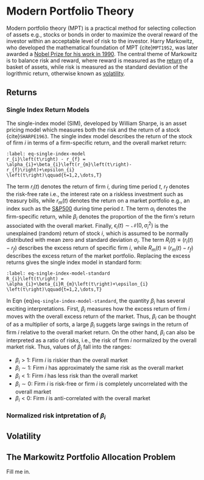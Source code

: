 # Modern Portfolio Theory
Modern portfolio theory (MPT) is a practical method for selecting collection of assets e.g., stocks or bonds in order to maximize the overal reward of the investor within an acceptable level of risk to the investor. Harry Markowitz, who developed the mathematical foundation of MPT {cite}`MPT1952`, was later awarded a [Nobel Prize for his work in 1990](https://www.nobelprize.org/prizes/economic-sciences/1990/markowitz/facts/). The central theme of Markowitz is to balance risk and reward, where reward is measured as the [return](https://www.investopedia.com/terms/r/return.asp) of a basket of assets, while risk is measured as the standard deviation of the logrithmic return, otherwise known as [volatility](https://en.wikipedia.org/wiki/Volatility_(finance)). 

## Returns

### Single Index Return Models
The single-index model (SIM), developed by William Sharpe, is an asset pricing model which measures both the risk and the return of a stock {cite}`SHARPE1963`. The single index model describes the return of the stock of firm $i$ in terms of a firm-specific return, and the overall market return:

```{math}
:label: eq-single-index-model
r_{i}\left(t\right) - r_{f} = \alpha_{i}+\beta_{i}\left(r_{m}\left(t\right)-r_{f}\right)+\epsilon_{i}
\left(t\right)\qquad{t=1,2,\dots,T}
```

The term $r_{i}\left(t\right)$ denotes the return of firm $i$, during time period $t$, 
$r_{f}$ denotes the risk-free rate i.e., the interest rate on a riskless investment such as treasury bills, while $r_{m}\left(t\right)$ denotes the return on a market portfolio e.g., an index such as the [S\&P500](https://en.wikipedia.org/wiki/S%26P_500) during time period $t$.  The term $\alpha_{i}$ denotes the firm-specific return, while $\beta_{i}$ denotes the proportion of the the firm's return associated with the overall market. Finally, $\epsilon_{i}\left(t\right)\sim\mathcal{N}\left(0,\sigma_{i}^{2}\right)$ is the unexplained (random) return of stock $i$, which is assumed to be normally distributed with mean zero and standard deviation $\sigma_{i}$. The term $R_{i}(t)\equiv\left(r_{i}\left(t\right) - r_{f}\right)$ describes the excess return of specific firm $i$, while $R_{m}(t)\equiv\left(r_{m}\left(t\right)-r_{f}\right)$ describes the excess return of the market portfolio. Replacing the excess returns gives the single index model in standard
form:

```{math}
:label: eq-single-index-model-standard
R_{i}\left(t\right) = \alpha_{i}+\beta_{i}R_{m}\left(t\right)+\epsilon_{i}
\left(t\right)\qquad{t=1,2,\dots,T}
```

In Eqn {eq}`eq-single-index-model-standard`, the quantity $\beta_{i}$ has several exciting interpretations. 
First, $\beta_{i}$ measures how the excess return of firm $i$ moves with the overall excess return of the market. Thus, $\beta_{i}$ can be thought of as a multiplier of sorts, a large $\beta_{i}$ suggets large swings 
in the return of firm $i$ relative to the overall market return. On the other hand, $\beta_{i}$ can also be interpreted as a ratio of risks, i.e., the risk of firm $i$ normalized by the overall market risk. Thus, values of $\beta_{i}$ fall into the ranges:

* $\beta_{i}>1$: Firm $i$ is riskier than the overall market
* $\beta_{i}\sim{1}$: Firm $i$ has approximately the same risk as the overall market
* $\beta_{i}<{1}$: Firm $i$ has less risk than the overall market
* $\beta_{i}\sim{0}$: Firm $i$ is risk-free or firm $i$ is completely uncorrelated with the overall market
* $\beta_{i}<{0}$: Firm $i$ is anti-correlated with the overall market

### Normalized risk intpretation of $\beta_{i}$ 

## Volatility


## The Markowitz Portfolio Allocation Problem
Fill me in.


